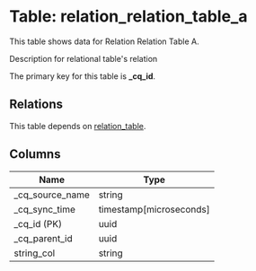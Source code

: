 # Table: relation_relation_table_a

This table shows data for Relation Relation Table A.

Description for relational table's relation

The primary key for this table is **_cq_id**.

## Relations

This table depends on [relation_table](relation_table.md).

## Columns

| Name          | Type          |
| ------------- | ------------- |
|_cq_source_name|string|
|_cq_sync_time|timestamp[microseconds]|
|_cq_id (PK)|uuid|
|_cq_parent_id|uuid|
|string_col|string|
